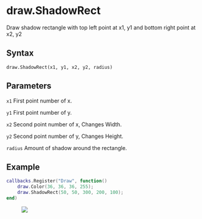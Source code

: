 # draw.ShadowRect
Draw shadow rectangle with top left point at x1, y1 and bottom right point at x2, y2

## Syntax
```
draw.ShadowRect(x1, y1, x2, y2, radius)
```

## Parameters
```x1``` First point number of x.

```y1``` First point number of y.

```x2``` Second point number of x, Changes Width.

```y2``` Second point number of y, Changes Height.

```radius``` Amount of shadow around the rectangle.

## Example
```lua
callbacks.Register("Draw", function()
    draw.Color(36, 36, 36, 255);
    draw.ShadowRect(50, 50, 300, 200, 100);
end)
```

<figure>
  <img src="/kb/lua/docs/library/draw/shadowrect.png"/>
</figure>